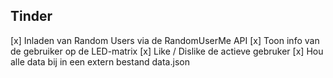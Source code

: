 ## Tinder
[x] Inladen van Random Users via de RandomUserMe API
[x] Toon info van de gebruiker op de LED-matrix
[x] Like / Dislike de actieve gebruker
[x] Hou alle data bij in een extern bestand data.json